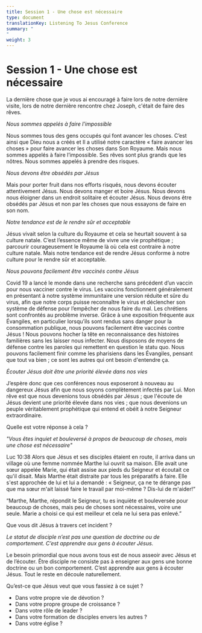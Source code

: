 ```yaml
---
title: Session 1 - Une chose est nécessaire
type: document
translationKey: Listening To Jesus Conference
summary: "
"
weight: 3
---
```

# Session 1 - Une chose est nécessaire

La dernière chose que je vous ai encouragé à faire lors de notre dernière visite, lors de notre dernière rencontre chez Joseph, c'était de faire des rêves.

*Nous sommes appelés à faire l'impossible*

Nous sommes tous des gens occupés qui font avancer les choses. C’est ainsi que Dieu nous a créés et Il a utilisé notre caractère « faire avancer les choses » pour faire avancer les choses dans Son Royaume. Mais nous sommes appelés à faire l’impossible. Ses rêves sont plus grands que les nôtres. Nous sommes appelés à prendre des risques.

*Nous devons être obsédés par Jésus*

Mais pour porter fruit dans nos efforts risqués, nous devons écouter attentivement Jésus. Nous devons manger et boire Jésus. Nous devons nous éloigner dans un endroit solitaire et écouter Jésus. Nous devons être obsédés par Jésus et non par les choses que nous essayons de faire en son nom.

*Notre tendance est de le rendre sûr et acceptable*

Jésus vivait selon la culture du Royaume et cela se heurtait souvent à sa culture natale. C’est l’essence même de vivre une vie prophétique ; parcourir courageusement le Royaume là où cela est contraire à notre culture natale. Mais notre tendance est de rendre Jésus conforme à notre culture pour le rendre sûr et acceptable.

*Nous pouvons facilement être vaccinés contre Jésus*

Covid 19 a lancé le monde dans une recherche sans précédent d’un vaccin pour nous vacciner contre le virus. Les vaccins fonctionnent généralement en présentant à notre système immunitaire une version réduite et sûre du virus, afin que notre corps puisse reconnaître le virus et déclencher son système de défense pour l’empêcher de nous faire du mal. Les chrétiens sont confrontés au problème inverse. Grâce à une exposition fréquente aux Évangiles, en particulier lorsqu’ils sont rendus sans danger pour la consommation publique, nous pouvons facilement être vaccinés contre Jésus ! Nous pouvons hocher la tête en reconnaissance des histoires familières sans les laisser nous infecter. Nous disposons de moyens de défense contre les paroles qui remettent en question le statu quo. Nous pouvons facilement finir comme les pharisiens dans les Évangiles, pensant que tout va bien ; ce sont les autres qui ont besoin d'entendre ça.

*Écouter Jésus doit être une priorité élevée dans nos vies*

J’espère donc que ces conférences nous exposeront à nouveau au dangereux Jésus afin que nous soyons complètement infectés par Lui. Mon rêve est que nous devenions tous obsédés par Jésus ; que l'écoute de Jésus devient une priorité élevée dans nos vies ; que nous devenions un peuple véritablement prophétique qui entend et obéit à notre Seigneur extraordinaire.

Quelle est votre réponse à cela ?

*"Vous êtes inquiet et bouleversé à propos de beaucoup de choses, mais une chose est nécessaire"*

Luc 10:38 Alors que Jésus et ses disciples étaient en route, il arriva dans un village où une femme nommée Marthe lui ouvrit sa maison. Elle avait une sœur appelée Marie, qui était assise aux pieds du Seigneur et écoutait ce qu'il disait. Mais Marthe était distraite par tous les préparatifs à faire. Elle s'est approchée de lui et lui a demandé : « Seigneur, ça ne te dérange pas que ma sœur m'ait laissé faire le travail par moi-même ? Dis-lui de m'aider!”

“Marthe, Marthe, répondit le Seigneur, tu es inquiète et bouleversée pour beaucoup de choses, mais peu de choses sont nécessaires, voire une seule. Marie a choisi ce qui est meilleur et cela ne lui sera pas enlevé.”

Que vous dit Jésus à travers cet incident ?

*Le statut de disciple n’est pas une question de doctrine ou de comportement. C’est apprendre aux gens à écouter Jésus.*

Le besoin primordial que nous avons tous est de nous asseoir avec Jésus et de l’écouter. Être disciple ne consiste pas à enseigner aux gens une bonne doctrine ou un bon comportement. C’est apprendre aux gens à écouter Jésus. Tout le reste en découle naturellement.

Qu’est-ce que Jésus veut que vous fassiez à ce sujet ?

-   Dans votre propre vie de dévotion ?
-   Dans votre propre groupe de croissance ?
-   Dans votre rôle de leader ?
-   Dans votre formation de disciples envers les autres ?
-   Dans votre église ?

